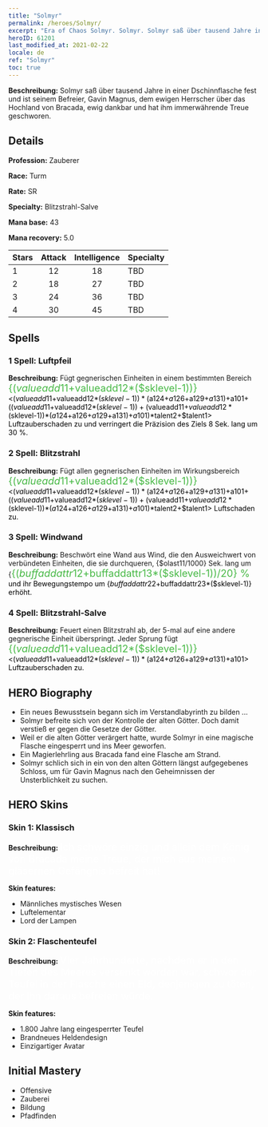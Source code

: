 ```yaml
---
title: "Solmyr"
permalink: /heroes/Solmyr/
excerpt: "Era of Chaos Solmyr. Solmyr. Solmyr saß über tausend Jahre in einer Dschinnflasche fest und ist seinem Befreier, Gavin Magnus, dem ewigen Herrscher über das Hochland von Bracada, ewig dankbar und hat ihm immerwährende Treue geschworen."
heroID: 61201
last_modified_at: 2021-02-22
locale: de
ref: "Solmyr"
toc: true
---
```

 **Beschreibung:** Solmyr saß über tausend Jahre in einer Dschinnflasche fest und ist seinem Befreier, Gavin Magnus, dem ewigen Herrscher über das Hochland von Bracada, ewig dankbar und hat ihm immerwährende Treue geschworen.
## Details
 **Profession:** Zauberer

 **Race:** Turm

 **Rate:** SR

 **Specialty:** Blitzstrahl-Salve

 **Mana base:** 43

 **Mana recovery:** 5.0


  | Stars   |     Attack     |  Intelligence  |      Specialty     |
  |---------|:---------------:|:---------------:|--------------------|
  |    1    | 12 | 18 | TBD |
  |    2    | 18 | 27 | TBD |
  |    3    | 24 | 36 | TBD |
  |    4    | 30 | 45 | TBD |

## Spells
### 1 Spell: Luftpfeil
 **Beschreibung:** Fügt gegnerischen Einheiten in einem bestimmten Bereich <span style="color: #48b946;font-size:20px">{($valueadd11+$valueadd12*($sklevel-1))}</span><span style="color: black"><($valueadd11+$valueadd12*($sklevel-1))*($a124+$a126+$a129+$a131)+$a101+(($valueadd11+$valueadd12*($sklevel-1))+($valueadd11+$valueadd12*($sklevel-1))*($a124+$a126+$a129+$a131)+$a101)*$talent2+$talent1> Luftzauberschaden zu und verringert die Präzision des Ziels 8 Sek. lang um 30 %.

### 2 Spell: Blitzstrahl
 **Beschreibung:** Fügt allen gegnerischen Einheiten im Wirkungsbereich <span style="color: #48b946;font-size:20px">{($valueadd11+$valueadd12*($sklevel-1))}</span><span style="color: black"><($valueadd11+$valueadd12*($sklevel-1))*($a124+$a126+$a129+$a131)+$a101+(($valueadd11+$valueadd12*($sklevel-1))+($valueadd11+$valueadd12*($sklevel-1))*($a124+$a126+$a129+$a131)+$a101)*$talent2+$talent1> Luftschaden zu.

### 3 Spell: Windwand
 **Beschreibung:** Beschwört eine Wand aus Wind, die den Ausweichwert von verbündeten Einheiten, die sie durchqueren, {$olast11/1000} Sek. lang um {<span style="color: #48b946;font-size:20px">{($buffaddattr12+$buffaddattr13*($sklevel-1))/20} %</span><span style="color: black"> und ihr Bewegungstempo um {$buffaddattr22+$buffaddattr23*($sklevel-1)} erhöht.

### 4 Spell: Blitzstrahl-Salve
 **Beschreibung:** Feuert einen Blitzstrahl ab, der 5-mal auf eine andere gegnerische Einheit überspringt. Jeder Sprung fügt <span style="color: #48b946;font-size:20px">{($valueadd11+$valueadd12*($sklevel-1))}</span><span style="color: black"><($valueadd11+$valueadd12*($sklevel-1))*($a124+$a126+$a129+$a131)+$a101> Luftzauberschaden zu.


## HERO Biography
   - Ein neues Bewusstsein begann sich im Verstandlabyrinth zu bilden ...
   - Solmyr befreite sich von der Kontrolle der alten Götter. Doch damit verstieß er gegen die Gesetze der Götter.
   - Weil er die alten Götter verärgert hatte, wurde Solmyr in eine magische Flasche eingesperrt und ins Meer geworfen.
   - Ein Magierlehrling aus Bracada fand eine Flasche am Strand.
   - Solmyr schlich sich in ein von den alten Göttern längst aufgegebenes Schloss, um für Gavin Magnus nach den Geheimnissen der Unsterblichkeit zu suchen.

## HERO Skins
### Skin 1: **Klassisch**

 **Beschreibung:** <span style="color: #ffffff;font-size:20px">Ich schwöre einzig und allein dem König von Bracada meine Treue, der mich aus meinem gläsernen Gefängnis befreit hat!</span>

 **Skin features:** 

   - Männliches mystisches Wesen
   - Luftelementar
   - Lord der Lampen

### Skin 2: **Flaschenteufel**

 **Beschreibung:** <span style="color: #ffffff;font-size:20px">Vier Jahrhunderte, nachdem er in den Tiefen des Meeres versenkt worden war, schwor der Teufel in der Flasche einen Eid, denjenigen zu töten, der ihn daraus befreien würde.</span>

 **Skin features:** 

   - 1.800 Jahre lang eingesperrter Teufel
   - Brandneues Heldendesign
   - Einzigartiger Avatar


## Initial Mastery
   - Offensive
   - Zauberei
   - Bildung
   - Pfadfinden
